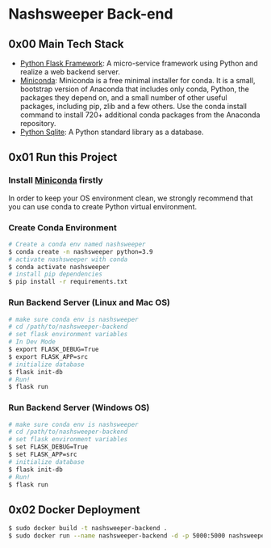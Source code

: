 # Nashsweeper Back-end
## 0x00 Main Tech Stack
* [Python Flask Framework](https://flask.palletsprojects.com/en/2.2.x/): A micro-service framework using Python and realize a web backend server.
* [Miniconda](https://docs.conda.io/en/latest/miniconda.html): Miniconda is a free minimal installer for conda. It is a small, bootstrap version of Anaconda that includes only conda, Python, the packages they depend on, and a small number of other useful packages, including pip, zlib and a few others. Use the conda install command to install 720+ additional conda packages from the Anaconda repository.
* [Python Sqlite](): A Python standard library as a database. 
## 0x01 Run this Project
### Install [Miniconda](https://docs.conda.io/en/latest/miniconda.html) firstly
In order to keep your OS environment clean, we strongly recommend that you can use conda to create Python virtual environment.
### Create Conda Environment
```bash
# Create a conda env named nashsweeper
$ conda create -n nashsweeper python=3.9
# activate nashsweeper with conda
$ conda activate nashsweeper
# install pip dependencies
$ pip install -r requirements.txt
```
### Run Backend Server (Linux and Mac OS)
```bash
# make sure conda env is nashsweeper
# cd /path/to/nashsweeper-backend
# set flask environment variables
# In Dev Mode
$ export FLASK_DEBUG=True
$ export FLASK_APP=src
# initialize database
$ flask init-db
# Run!
$ flask run
```
### Run Backend Server (Windows OS)
```bash
# make sure conda env is nashsweeper
# cd /path/to/nashsweeper-backend
# set flask environment variables
$ set FLASK_DEBUG=True
$ set FLASK_APP=src
# initialize database
$ flask init-db
# Run!
$ flask run
```
## 0x02 Docker Deployment
```bash
$ sudo docker build -t nashsweeper-backend . 
$ sudo docker run --name nashsweeper-backend -d -p 5000:5000 nashsweeper-backend:latest
```
